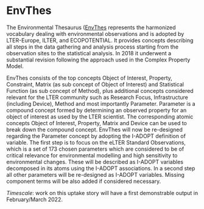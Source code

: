# EnvThes

The Environmental Thesaurus ([EnvThes](http://vocabs.lter-europe.net/EnvThes/) represents the harmonized vocabulary dealing with environmental observations and is adopted by LTER-Europe, ILTER, and ECOPOTENTIAL.
It provides concepts describing all steps in the data gathering and analysis process starting from the observation sites to the statistical analysis.
In 2018 it underwent a substantial revision following the approach used in the Complex Property Model.

EnvThes consists of the top concepts Object of Interest, Property, Constraint, Matrix (as sub concept of Object of Interest) and Statistical Function (as sub concept of Method), plus additional concepts considered relevant for the LTER community such as Research Focus, Infrastructure (including Device), Method and most importantly Parameter.
Parameter is a compound concept formed by determining an observed property for an object of interest as used by the LTER scientist.
The corresponding atomic concepts Object of Interest, Property, Matrix and Device can be used to break down the compound concept.
EnvThes will now be re-designed regarding the Parameter concept by adopting the I-ADOPT definition of variable.
The first step is to focus on the eLTER Standard Observations, which is a set of 173 chosen parameters which are considered to be of critical relevance for environmental modelling and high sensitivity to environmental changes.
These will be described as I-ADOPT variables decomposed in its atoms using the I-ADOPT associations.
In a second step all other parameters will be re-designed as I-ADOPT variables.
Missing component terms will be also added if considered necessary.

*Timescale*: work on this uptake story will have a first demonstrable output in February/March 2022.
